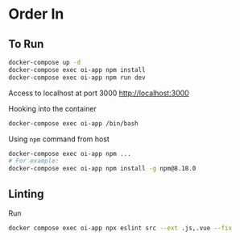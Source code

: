# Order In

## To Run

```bash
docker-compose up -d
docker-compose exec oi-app npm install
docker-compose exec oi-app npm run dev
```

Access to localhost at port 3000 [http://localhost:3000](http://localhost:3000)

Hooking into the container

```bash
docker-compose exec oi-app /bin/bash
```

Using `npm` command from host

```bash
docker-compose exec oi-app npm ...
# For example:
docker-compose exec oi-app npm install -g npm@8.18.0
```

## Linting
Run
```bash
docker compose exec oi-app npx eslint src --ext .js,.vue --fix
```
